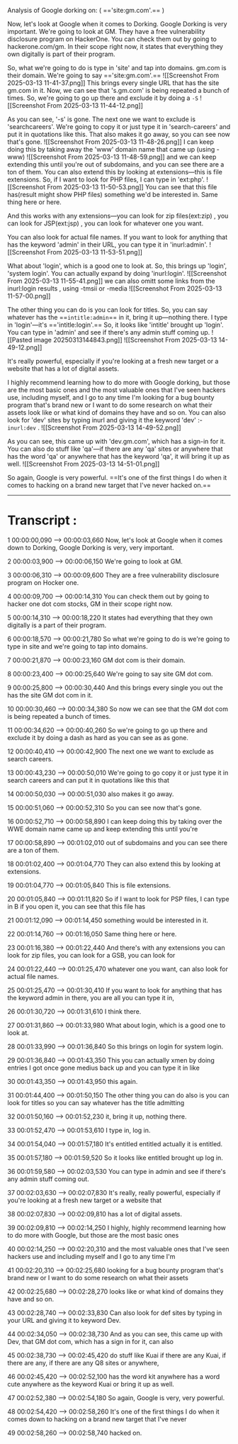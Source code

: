 
Analysis of Google dorking on: ( =='site:gm.com'.== )
 
Now, let's look at Google when it comes to Dorking. Google Dorking is very important. We're going to look at GM. They have a free vulnerability disclosure program on HackerOne. You can check them out by going to hackerone.com/gm. In their scope right now, it states that everything they own digitally is part of their program. 



So, what we're going to do is type in 'site' and tap into domains. gm.com is their domain. We're going to say =='site:gm.com'.== 
![[Screenshot From 2025-03-13 11-41-37.png]]
This brings every single URL that has the site gm.com in it. Now, we can see that 's.gm.com' is being repeated a bunch of times. So, we're going to go up there and exclude it by doing a `-S` 
![[Screenshot From 2025-03-13 11-44-12.png]]

As you can see, '-s' is gone. The next one we want to exclude is 'searchcareers'. We're going to copy it or just type it in 'search-careers' and put it in quotations like this. That also makes it go away, so you can see now that's gone. 
![[Screenshot From 2025-03-13 11-48-26.png]]
I can keep doing this by taking away the 'www' domain name that came up (using -www) 
![[Screenshot From 2025-03-13 11-48-59.png]]
and we can keep extending this until you're out of subdomains, and you can see there are a ton of them. You can also extend this by looking at extensions—this is file extensions. So, if I want to look for PHP files, I can type in 'ext:php'. 
![[Screenshot From 2025-03-13 11-50-53.png]]
You can see that this file has(result might show PHP files) something we'd be interested in. Same thing here or here. 


And this works with any extensions—you can look for zip files(ext:zip) , you can look for JSP(ext:jsp) , you can look for whatever one you want. 


You can also look for actual file names. If you want to look for anything that has the keyword 'admin' in their URL, you can type it in 'inurl:admin'. 
![[Screenshot From 2025-03-13 11-53-51.png]]

What about 'login', which is a good one to look at. So, this brings up 'login', 'system login'. You can actually expand by doing 'inurl:login'. 
![[Screenshot From 2025-03-13 11-55-41.png]]
we can also omitt some links from the inurl:login results , using -tmsii or -media
![[Screenshot From 2025-03-13 11-57-00.png]]


The other thing you can do is you can look for titles. So, you can say whatever has the ==`intitle:admin`== in it, bring it up—nothing there. I type in 'login'—it's =='intitle:login'.== So, it looks like 'intitle' brought up 'login'. You can type in 'admin' and see if there's any admin stuff coming up.
![[Pasted image 20250313144843.png]]
![[Screenshot From 2025-03-13 14-49-12.png]]



It's really powerful, especially if you're looking at a fresh new target or a website that has a lot of digital assets. 

I highly recommend learning how to do more with Google dorking, but those are the most basic ones and the most valuable ones that I've seen hackers use, including myself, and I go to any time I'm looking for a bug bounty program that's brand new or I want to do some research on what their assets look like or what kind of domains they have and so on. You can also look for 'dev' sites by typing inurl and giving it the keyword 'dev'  :- `inurl:dev` . 
![[Screenshot From 2025-03-13 14-49-52.png]]

As you can see, this came up with 'dev.gm.com', which has a sign-in for it. You can also do stuff like 'qa'—if there are any 'qa' sites or anywhere that has the word 'qa' or anywhere that has the keyword 'qa', it will bring it up as well. 
![[Screenshot From 2025-03-13 14-51-01.png]]


So again, Google is very powerful. ==It's one of the first things I do when it comes to hacking on a brand new target that I've never hacked on.==





---

# Transcript :


1
00:00:00,090 --> 00:00:03,660
Now, let's look at Google when it comes down to Dorking, Google Dorking is very, very important.

2
00:00:03,900 --> 00:00:06,150
We're going to look at GM.

3
00:00:06,310 --> 00:00:09,600
They are a free vulnerability disclosure program on Hocker one.

4
00:00:09,700 --> 00:00:14,310
You can check them out by going to hacker one dot com stocks, GM in their scope right now.

5
00:00:14,310 --> 00:00:18,220
It states had everything that they own digitally is a part of their program.

6
00:00:18,570 --> 00:00:21,780
So what we're going to do is we're going to type in site and we're going to tap into domains.

7
00:00:21,870 --> 00:00:23,160
GM dot com is their domain.

8
00:00:23,400 --> 00:00:25,640
We're going to say site GM dot com.

9
00:00:25,800 --> 00:00:30,440
And this brings every single you out the has the site GM dot com in it.

10
00:00:30,460 --> 00:00:34,380
So now we can see that the GM dot com is being repeated a bunch of times.

11
00:00:34,620 --> 00:00:40,260
So we're going to go up there and exclude it by doing a dash as hard as you can see as as gone.

12
00:00:40,410 --> 00:00:42,900
The next one we want to exclude as search careers.

13
00:00:43,230 --> 00:00:50,010
We're going to go copy it or just type it in search careers and can put it in quotations like this that

14
00:00:50,030 --> 00:00:51,030
also makes it go away.

15
00:00:51,060 --> 00:00:52,310
So you can see now that's gone.

16
00:00:52,710 --> 00:00:58,890
I can keep doing this by taking over the WWE domain name came up and keep extending this until you're

17
00:00:58,890 --> 00:01:02,010
out of subdomains and you can see there are a ton of them.

18
00:01:02,400 --> 00:01:04,770
They can also extend this by looking at extensions.

19
00:01:04,770 --> 00:01:05,840
This is file extensions.

20
00:01:05,840 --> 00:01:11,820
So if I want to look for PSP files, I can type in B if you open it, you can see that this file has

21
00:01:12,090 --> 00:01:14,450
something would be interested in it.

22
00:01:14,760 --> 00:01:16,050
Same thing here or here.

23
00:01:16,380 --> 00:01:22,440
And there's with any extensions you can look for zip files, you can look for a GSB, you can look for

24
00:01:22,440 --> 00:01:25,470
whatever one you want, can also look for actual file names.

25
00:01:25,470 --> 00:01:30,410
If you want to look for anything that has the keyword admin in there, you are all you can type it in,

26
00:01:30,720 --> 00:01:31,610
I think there.

27
00:01:31,860 --> 00:01:33,980
What about login, which is a good one to look at.

28
00:01:33,990 --> 00:01:36,840
So this brings on login for system login.

29
00:01:36,840 --> 00:01:43,350
This you can actually xmen by doing entries I got once gone medius back up and you can type it in like

30
00:01:43,350 --> 00:01:43,950
this again.

31
00:01:44,400 --> 00:01:50,150
The other thing you can do also is you can look for titles so you can say whatever has the title admitting

32
00:01:50,160 --> 00:01:52,230
it, bring it up, nothing there.

33
00:01:52,470 --> 00:01:53,610
I type in, log in.

34
00:01:54,040 --> 00:01:57,180
It's entitled entitled actually it is entitled.

35
00:01:57,180 --> 00:01:59,520
So it looks like entitled brought up log in.

36
00:01:59,580 --> 00:02:03,530
You can type in admin and see if there's any admin stuff coming out.

37
00:02:03,630 --> 00:02:07,830
It's really, really powerful, especially if you're looking at a fresh new target or a website that

38
00:02:07,830 --> 00:02:09,810
has a lot of digital assets.

39
00:02:09,810 --> 00:02:14,250
I highly, highly recommend learning how to do more with Google, but those are the most basic ones

40
00:02:14,250 --> 00:02:20,310
and the most valuable ones that I've seen hackers use and including myself and I go to any time I'm

41
00:02:20,310 --> 00:02:25,680
looking for a bug bounty program that's brand new or I want to do some research on what their assets

42
00:02:25,680 --> 00:02:28,270
looks like or what kind of domains they have and so on.

43
00:02:28,740 --> 00:02:33,830
Can also look for def sites by typing in your URL and giving it to keyword Dev.

44
00:02:34,050 --> 00:02:38,730
And as you can see, this came up with Dev, that GM dot com, which has a sign in for it, can also

45
00:02:38,730 --> 00:02:45,420
do stuff like Kuai if there are any Kuai, if there are any, if there are any Q8 sites or anywhere,

46
00:02:45,420 --> 00:02:52,100
has the word kit anywhere has a word cute anywhere as the keyword Kuai or bring it up as well.

47
00:02:52,380 --> 00:02:54,180
So again, Google is very, very powerful.

48
00:02:54,420 --> 00:02:58,260
It's one of the first things I do when it comes down to hacking on a brand new target that I've never

49
00:02:58,260 --> 00:02:58,740
hacked on.